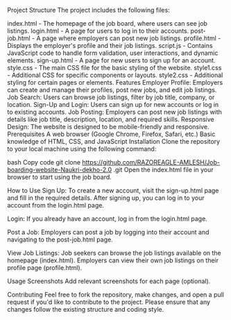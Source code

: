 Project Structure
The project includes the following files:

index.html - The homepage of the job board, where users can see job listings.
login.html - A page for users to log in to their accounts.
post-job.html - A page where employers can post new job listings.
profile.html - Displays the employer's profile and their job listings.
script.js - Contains JavaScript code to handle form validation, user interactions, and dynamic elements.
sign-up.html - A page for new users to sign up for an account.
style.css - The main CSS file for the basic styling of the website.
style1.css - Additional CSS for specific components or layouts.
style2.css - Additional styling for certain pages or elements.
Features
Employer Profile: Employers can create and manage their profiles, post new jobs, and edit job listings.
Job Search: Users can browse job listings, filter by job title, company, or location.
Sign-Up and Login: Users can sign up for new accounts or log in to existing accounts.
Job Posting: Employers can post new job listings with details like job title, description, location, and required skills.
Responsive Design: The website is designed to be mobile-friendly and responsive.
Prerequisites
A web browser (Google Chrome, Firefox, Safari, etc.)
Basic knowledge of HTML, CSS, and JavaScript
Installation
Clone the repository to your local machine using the following command:

bash
Copy code
git clone https://github.com/RAZOREAGLE-AMLESH/Job-boarding-website-Naukri-dekho-2.0
.git
Open the index.html file in your browser to start using the job board.

How to Use
Sign Up: To create a new account, visit the sign-up.html page and fill in the required details. After signing up, you can log in to your account from the login.html page.

Login: If you already have an account, log in from the login.html page.

Post a Job: Employers can post a job by logging into their account and navigating to the post-job.html page.

View Job Listings: Job seekers can browse the job listings available on the homepage (index.html). Employers can view their own job listings on their profile page (profile.html).

Usage Screenshots
Add relevant screenshots for each page (optional).

Contributing
Feel free to fork the repository, make changes, and open a pull request if you'd like to contribute to the project. Please ensure that any changes follow the existing structure and coding style.
